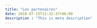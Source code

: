 ```yaml
---
title: "Les partenaires"
date: 2018-07-15T12:32:37+06:00
description : "This is meta description"
---
```


